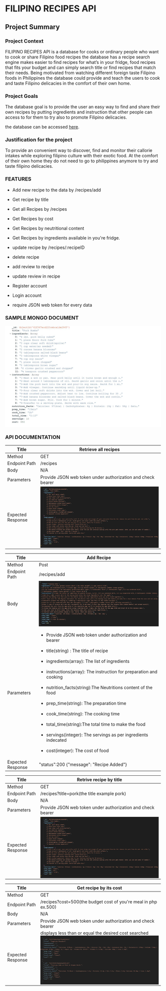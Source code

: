 # FILIPINO RECIPES API

## Project Summary

### Project Context

FILIPINO RECIPES API is a database for cooks or ordinary people who want to cook or share Filipino food recipes the database has a recipe search engine makes easier to find recipes for what’s in your fridge, food recipes that fits your budget and can simply search title or find recipes that match their needs. Being motivated from watching different foreign taste Filipino foods in Philippines the database could provide and teach the users to cook and taste Filipino delicacies in the comfort of their own home.

### Project Goals

The database goal is to provide the user an easy way to find and share their own recipes by putting ingredients and instruction that other people can access to for them to try also to promote Filipino delicacies.

the database can be accessed [here](https://engroliver.github.io/Oliver-Assignment-1/).

### Justification for the project

To provide an convenient way to discover, find and monitor their callorie intakes while exploring filipino culture with their exotic food. At the comfort of their own home they do not need to go to philippines anymore to try and taste filipino delicacies.

### FEATURES

* Add new recipe to the data by /recipes/add

* Get recipe by title

* Get all Recipes by /recipes

* Get Recipes by cost

* Get Recipes by neutritional content

* Get Recipes by ingredients available in you're fridge.

* update recipe by /recipes/:recipeID

* delete recipe

* add review to recipe

* update review in recipe

* Register account

* Login account

* require JSON web token for every data

### SAMPLE MONGO DOCUMENT

<img src='images/data.JPG' style="display:block">


### API DOCUMENTATION

 Title| Retrieve all recipes           
------------ | -------------
Method| GET
Endpoint Path | /recipes
Body| N/A
Parameters| Provide JSON  web token under authorization and check bearer
Expected Response | <img src='images/result.JPG' style="display:block">

Title| Add Recipe           
------------ | -------------
Method| Post
Endpoint Path | /recipes/add
Body| <img src='images/body.JPG' style="display:block">
Parameters |  <ul><li> Provide JSON  web token under authorization and bearer</li> <br>  <li>title(string) : The title of recipe</li> <br> <li>ingredients(array):  The list of ingredients</li><br><li>instructions(array): The instruction for preparation and cooking</li><br><li>nutrition_facts(string):The Neutritions content of the food</li><br><li>prep_time(string): The preparation time </li><br><li>cook_time(string): The cooking time</li><br><li>total_time(string):The total time to make the food</li><br><li>servings(integer): The servings as per ingredients indecated</li><br><li>cost(integer): The cost of food</li> </ul>
Expected Response|"status":200 {"message": "Recipe Added"}


Title| Retrive recipe by title           
------------ | -------------
Method| GET
Endpoint Path | /recipes?title=pork(the title example pork)
Body| N/A
Parameters |  Provide JSON  web token under authorization and check bearer 
Expected Response| <img src='images/result.JPG' style="display:block">

Title| Get recipe by its cost           
------------ | -------------
Method| GET
Endpoint Path | /recipes?cost=500(the budget cost of you're meal in php ex.500)
Body| N/A
Parameters |  Provide JSON  web token under authorization and check bearer 
Expected Response|displays less than or equal the desired cost searched <img src='images/cost.JPG' style="display:block">



      